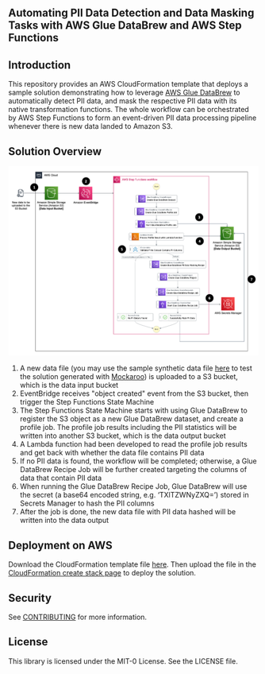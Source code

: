 ## Automating PII Data Detection and Data Masking Tasks with AWS Glue DataBrew and AWS Step Functions

## Introduction
This repository provides an AWS CloudFormation template that deploys a sample solution demonstrating how to leverage [AWS Glue DataBrew](https://aws.amazon.com/glue/features/databrew/) to automatically detect PII data, and mask the respective PII data with its native transformation functions. The whole workflow can be orchestrated by AWS Step Functions to form an event-driven PII data processing pipeline whenever there is new data landed to Amazon S3.

## Solution Overview
![alt text](images/ArchitectureDiagram.png "Architecture Diagram")
1.	A new data file (you may use the sample synthetic data file [here](https://github.com/aws-samples/automating-pii-data-detection-and-data-masking-tasks-with-aws-glue-databrew-and-aws-step-functions/data/pii-sample-dataset.csv) to test the solution generated with [Mockaroo](https://www.mockaroo.com/)) is uploaded to a S3 bucket, which is the data input bucket
2.	EventBridge receives "object created" event from the S3 bucket, then trigger the Step Functions State Machine
3.	The Step Functions State Machine starts with using Glue DataBrew to register the S3 object as a new Glue DataBrew dataset, and create a profile job. The profile job results including the PII statistics will be written into another S3 bucket, which is the data output bucket
4.	A Lambda function had been developed to read the profile job results and get back with whether the data file contains PII data
5.	If no PII data is found, the workflow will be completed; otherwise, a Glue DataBrew Recipe Job will be further created targeting the columns of data that contain PII data
6.	When running the Glue DataBrew Recipe Job, Glue DataBrew will use the secret (a base64 encoded string, e.g. ‘TXlTZWNyZXQ=’) stored in Secrets Manager to hash the PII columns
7.	After the job is done, the new data file with PII data hashed will be written into the data output

## Deployment on AWS
Download the CloudFormation template file [here](https://github.com/aws-samples/automating-pii-data-detection-and-data-masking-tasks-with-aws-glue-databrew-and-aws-step-functions/cloudformation-template/AutomatingGlueDataBrewPIIDataDetectionAndMasking.yaml). Then upload the file in the [CloudFormation create stack page](https://console.aws.amazon.com/cloudformation/home#/stacks/create/template) to deploy the solution.

## Security

See [CONTRIBUTING](CONTRIBUTING.md#security-issue-notifications) for more information.

## License

This library is licensed under the MIT-0 License. See the LICENSE file.


